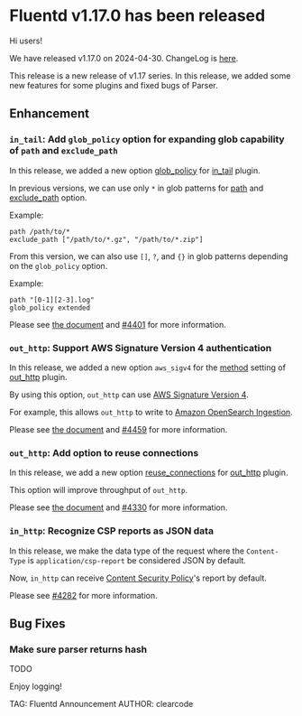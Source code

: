 # Fluentd v1.17.0 has been released

Hi users!

We have released v1.17.0 on 2024-04-30. ChangeLog is [here](https://github.com/fluent/fluentd/blob/master/CHANGELOG.md#release-v1170---20240430).

This release is a new release of v1.17 series.
In this release, we added some new features for some plugins and fixed bugs of Parser.

## Enhancement

### `in_tail`: Add `glob_policy` option for expanding glob capability of `path` and `exclude_path`

In this release, we added a new option [glob_policy](https://docs.fluentd.org/input/tail#glob_policy) for [in_tail](https://docs.fluentd.org/input/tail) plugin.

In previous versions, we can use only `*` in glob patterns for [path](https://docs.fluentd.org/input/tail#path) and [exclude_path](https://docs.fluentd.org/input/tail#exclude_path) option.

Example:

```
path /path/to/*
exclude_path ["/path/to/*.gz", "/path/to/*.zip"]
```

From this version, we can also use `[]`, `?`, and `{}` in glob patterns depending on the `glob_policy` option.

Example:

```
path "[0-1][2-3].log"
glob_policy extended
```

Please see [the document](https://docs.fluentd.org/input/tail#glob_policy) and [#4401](https://github.com/fluent/fluentd/pull/4401) for more information.

### `out_http`: Support AWS Signature Version 4 authentication

In this release, we added a new option `aws_sigv4` for the [method](https://docs.fluentd.org/output/http#method) setting of [out_http](https://docs.fluentd.org/output/http) plugin.

By using this option, `out_http` can use [AWS Signature Version 4](https://docs.aws.amazon.com/AmazonS3/latest/API/sig-v4-authenticating-requests.html).

For example, this allows `out_http` to write to [Amazon OpenSearch Ingestion](https://docs.aws.amazon.com/opensearch-service/latest/developerguide/ingestion.html).

Please see [the document](https://docs.fluentd.org/output/http#method) and [#4459](https://github.com/fluent/fluentd/pull/4459) for more information.

### `out_http`: Add option to reuse connections

In this release, we add a new option [reuse_connections](https://docs.fluentd.org/output/http#reuse_connections) for [out_http](https://docs.fluentd.org/output/http) plugin.

This option will improve throughput of `out_http`.

Please see [the document](https://docs.fluentd.org/output/http#reuse_connections) and [#4330](https://github.com/fluent/fluentd/pull/4330) for more information.

### `in_http`: Recognize CSP reports as JSON data

In this release, we make the data type of the request where the `Content-Type` is `application/csp-report` be considered JSON by default.

Now, `in_http` can receive [Content Security Policy](https://developer.mozilla.org/en-US/docs/Web/HTTP/CSP)'s report by default.

Please see [#4282](https://github.com/fluent/fluentd/pull/4282) for more information.

## Bug Fixes

### Make sure parser returns hash

TODO

Enjoy logging!

TAG: Fluentd Announcement
AUTHOR: clearcode
